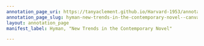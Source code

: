 ```yaml
---
annotation_page_uri: https://tanyaclement.github.io/Harvard-1953/annotations/hyman-new-trends-in-the-contemporary-novel--canvas-1-carver-collins.json
annotation_page_slug: hyman-new-trends-in-the-contemporary-novel--canvas-1-carver-collins
layout: annotation_page
manifest_label: Hyman, "New Trends in the Contemporary Novel"

---
```

